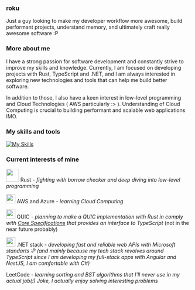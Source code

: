 ### roku

Just a guy looking to make my developer workflow more awesome, build performant
projects, understand memory, and ultimately craft really awesome software :P

### More about me
I have a strong passion for software development and constantly strive to improve my skills and knowledge. Currently, I am focused on developing projects with Rust, TypeScript and .NET, and I am always interested in exploring new technologies and tools that can help me build better software.

In addition to those, I also have a keen interest in low-level programming and Cloud Technologies ( AWS particularly :> ). Understanding of Cloud Computing is crucial to building performant and scalable web applications IMO.

### My skills and tools
[![My Skills](https://skillicons.dev/icons?i=rust,actix,aws,ts,js,rxjs,nest,deno,nginx,rabbitmq,redis,kafka,cs,dotnet,angular,scss,git,docker,k8s,postgres,mysql,bash,linux,prisma,go)](https://skillicons.dev)


### Current interests of mine
<img src="https://upload.wikimedia.org/wikipedia/commons/thumb/0/0f/Original_Ferris.svg/2560px-Original_Ferris.svg.png" width="35"/> Rust - *fighting with borrow checker and deep diving into low-level programming*

<img src="https://cdn.iconscout.com/icon/free/png-512/aws-282739.png?f=avif&w=256" width="25"/> AWS and Azure - *learning Cloud Computing*

<img src="https://avatars.githubusercontent.com/u/22631371?s=280&v=4" width="25"/> QUIC - *planning to make a QUIC implementation with Rust in comply with [Core Specifications](https://www.chromium.org/quic/) that provides an interface to TypeScript* (not in the near future probably)

<img src="https://seeklogo.com/images/C/c-sharp-c-logo-02F17714BA-seeklogo.com.png" width="25"/> .NET stack - *developing fast and reliable web APIs with Microsoft standarts :P (and mainly because my tech stack revolves around TypeScript since I am developing my full-stack apps with Angular and NestJS, I am comfortable with C#)*

LeetCode - *learning sorting and BST algorithms that I'll never use in my actual job(!) Joke, I actually enjoy solving interesting problems*
